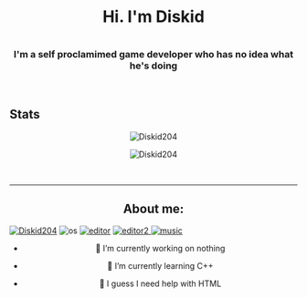 <h1 align ="center"> Hi. I'm Diskid<h1>
<h3 align="center">  I'm a self proclamimed game developer who has no idea what he's doing </h3>
<br>
<div align="center">
<h2 align="left">Stats</h2>
<p><img src="https://github-readme-stats.vercel.app/api/?username=Diskid204&theme=tokyonight&hide_border=true&hide_title=true&count_private=true" alt="Diskid204" /></p>
<p><img src="https://github-readme-streak-stats.herokuapp.com/?user=Diskid204&theme=tokyonight" alt="Diskid204" /></p><br>
<hr>
<h2>About me:</h2>
<p align="left"> 
<a href="./"><img src="https://komarev.com/ghpvc/?username=Diskid204&label=Profile Visitors&color=001eff&style=flat" alt="Diskid204" /></a>
<img src="https://img.shields.io/badge/OS-windows-lightgrey/?logo=windows" alt="os">
<a href="https://repl.it"><img src="https://img.shields.io/badge/Editor-replit-blue/?logo=replit&logoColor=darkgrey&color=darkgrey" alt="editor"></a>
<a href="https://google.com/search?q=nerd+emoji"><img src="https://img.shields.io/badge/Editor-Visual%20Studio-blue/?logo=visualstudio&color=purple" alt="editor2"</a>
<a href="https://www.youtube.com/watch?v=MdabXlguFpA&t=0s"><img src="https://img.shields.io/badge/Music%20on-YouTube-blue/?logo=youtube&logoColor=warning&color=red" alt="music"></a>

- 🔭 I’m currently working on nothing
  
- 🌱 I’m currently learning C++
 
- 🤔 I guess I need help with HTML
 


<!--
**Diskid204/Diskid204** is a ✨ _special_ ✨ repository because its `README.md` (this file) appears on your GitHub profile.

Here are some ideas to get you started:

- 🔭 I’m currently working on ...
- 🌱 I’m currently learning ...
- 👯 I’m looking to collaborate on ...
- 🤔 I’m looking for help with ...
- 💬 Ask me about ...
- 📫 How to reach me: ...
- 😄 Pronouns: ...
- ⚡ Fun fact: ...
-->
